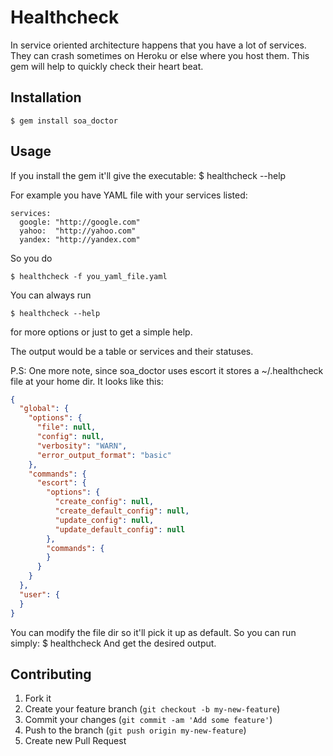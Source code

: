 # Healthcheck

In service oriented architecture happens that you have a lot of services.
They can crash sometimes on Heroku or else where you host them. This gem will help to quickly check their heart beat.

## Installation

    $ gem install soa_doctor

## Usage
If you install the gem it'll give the executable:
    $ healthcheck --help

For example you have YAML file with your services listed:
    
    services:
      google: "http://google.com"
      yahoo:  "http://yahoo.com"
      yandex: "http://yandex.com"
    
So you do
    
    $ healthcheck -f you_yaml_file.yaml
        
You can always run

    $ healthcheck --help
    
for more options or just to get a simple help.

The output would be a table or services and their statuses.

P.S: One more note, since soa_doctor uses escort it stores a ~/.healthcheck file at your home dir. It looks like this:

```json
{
  "global": {
    "options": {
      "file": null,
      "config": null,
      "verbosity": "WARN",
      "error_output_format": "basic"
    },
    "commands": {
      "escort": {
        "options": {
          "create_config": null,
          "create_default_config": null,
          "update_config": null,
          "update_default_config": null
        },
        "commands": {
        }
      }
    }
  },
  "user": {
  }
}

```

You can modify the file dir so it'll pick it up as default. So you can run simply:
$ healthcheck
And get the desired output.

## Contributing

1. Fork it
2. Create your feature branch (`git checkout -b my-new-feature`)
3. Commit your changes (`git commit -am 'Add some feature'`)
4. Push to the branch (`git push origin my-new-feature`)
5. Create new Pull Request
